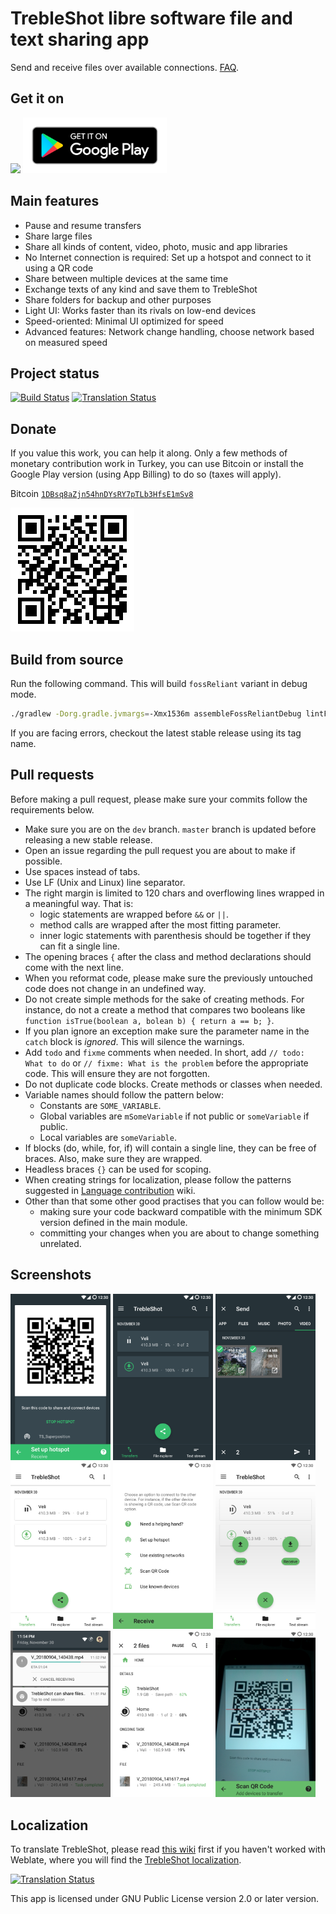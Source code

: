 # TrebleShot libre software file and text sharing app
Send and receive files over available connections. [FAQ](https://github.com/genonbeta/TrebleShot/blob/master/FAQ.md).

## Get it on
[<img src="https://f-droid.org/badge/get-it-on.png" width="230">](https://f-droid.org/packages/com.genonbeta.TrebleShot/) [<img src="assets/google-play-badge.png" width="230">](https://play.google.com/store/apps/details?id=com.genonbeta.TrebleShot)

## Main features
* Pause and resume transfers
* Share large files
* Share all kinds of content, video, photo, music and app libraries
* No Internet connection is required: Set up a hotspot and connect to it using a QR code
* Share between multiple devices at the same time
* Exchange texts of any kind and save them to TrebleShot
* Share folders for backup and other purposes
* Light UI: Works faster than its rivals on low-end devices
* Speed-oriented: Minimal UI optimized for speed
* Advanced features: Network change handling, choose network based on measured speed

## Project status
[![Build Status](https://travis-ci.org/genonbeta/TrebleShot.svg)](https://travis-ci.org/genonbeta/TrebleShot)
[![Translation Status](https://hosted.weblate.org/widgets/trebleshot/-/svg-badge.svg)](https://hosted.weblate.org/engage/TrebleShot/)

## Donate
If you value this work, you can help it along. Only a few methods of monetary contribution work in Turkey,
you can use Bitcoin or install the Google Play version (using App Billing) to do so (taxes will apply).

Bitcoin [`1DBsq8aZjn54hnDYsRY7pTLb3HfsE1mSv8`](https://blockchain.info/address/1DBsq8aZjn54hnDYsRY7pTLb3HfsE1mSv8)

![BitcoinQR](assets/1DBsq8aZjn54hnDYsRY7pTLb3HfsE1mSv8.png)

## Build from source
Run the following command. This will build `fossReliant` variant in debug mode.  
```sh
./gradlew -Dorg.gradle.jvmargs=-Xmx1536m assembleFossReliantDebug lintFossReliantDebug testFossReliantDebugUnitTest
``` 
If you are facing errors, checkout the latest stable release using its tag name. 

## Pull requests
Before making a pull request, please make sure your commits follow the requirements below.
* Make sure you are on the `dev` branch. `master` branch is updated before releasing a new stable release.  
* Open an issue regarding the pull request you are about to make if possible.
* Use spaces instead of tabs.
* Use LF (Unix and Linux) line separator.
* The right margin is limited to 120 chars and overflowing lines wrapped in a meaningful way. That is: 
    * logic statements are wrapped before `&&` or `||`.
    * method calls are wrapped after the most fitting parameter.
    * inner logic statements with parenthesis should be together if they can fit a single line.
* The opening braces `{` after the class and method declarations should come with the next line.
* When you reformat code, please make sure the previously untouched code does not change in an undefined way.
* Do not create simple methods for the sake of creating methods. For instance, do not a create a method 
that compares two booleans like `function isTrue(boolean a, bolean b) { return a == b; }`.
* If you plan ignore an exception make sure the parameter name in the `catch` block is *ignored*. This will silence the
warnings.
* Add `todo` and `fixme` comments when needed. In short, add `// todo: What to do` or `// fixme: What is the problem`
before the appropriate code. This will ensure they are not forgotten.
* Do not duplicate code blocks. Create methods or classes when needed.
* Variable names should follow the pattern below:
    * Constants are `SOME_VARIABLE`.
    * Global variables are `mSomeVariable` if not public or `someVariable` if public.
    * Local variables are `someVariable`.
* If blocks (do, while, for, if) will contain a single line, they can be free of braces. Also, make sure they are 
wrapped. 
* Headless braces `{}` can be used for scoping.
* When creating strings for localization, please follow the patterns suggested in 
[Language contribution](https://github.com/genonbeta/TrebleShot/wiki/Language-contribution) wiki.
* Other than that some other good practises that you can follow would be:
    * making sure your code backward compatible with the minimum SDK version defined in the main module.
    * committing your changes when you are about to change something unrelated.  
     

## Screenshots
[<img src="fastlane/metadata/android/en-US/images/phoneScreenshots/shot_1.png" width=160>](fastlane/metadata/android/en-US/images/phoneScreenshots/shot_1.png)
[<img src="fastlane/metadata/android/en-US/images/phoneScreenshots/shot_2.png" width=160>](fastlane/metadata/android/en-US/images/phoneScreenshots/shot_2.png)
[<img src="fastlane/metadata/android/en-US/images/phoneScreenshots/shot_3.png" width=160>](fastlane/metadata/android/en-US/images/phoneScreenshots/shot_3.png)
[<img src="fastlane/metadata/android/en-US/images/phoneScreenshots/shot_4.png" width=160>](fastlane/metadata/android/en-US/images/phoneScreenshots/shot_4.png)
[<img src="fastlane/metadata/android/en-US/images/phoneScreenshots/shot_5.png" width=160>](fastlane/metadata/android/en-US/images/phoneScreenshots/shot_5.png)
[<img src="fastlane/metadata/android/en-US/images/phoneScreenshots/shot_6.png" width=160>](fastlane/metadata/android/en-US/images/phoneScreenshots/shot_6.png)
[<img src="fastlane/metadata/android/en-US/images/phoneScreenshots/shot_7.png" width=160>](fastlane/metadata/android/en-US/images/phoneScreenshots/shot_7.png)
[<img src="fastlane/metadata/android/en-US/images/phoneScreenshots/shot_8.png" width=160>](fastlane/metadata/android/en-US/images/phoneScreenshots/shot_8.png)
[<img src="fastlane/metadata/android/en-US/images/phoneScreenshots/shot_9.png" width=160>](fastlane/metadata/android/en-US/images/phoneScreenshots/shot_9.png)

## Localization
To translate TrebleShot, please read
[this wiki](https://github.com/genonbeta/TrebleShot/wiki/Language-contribution) first if you haven't
worked with Weblate, where you will find the [TrebleShot localization](https://hosted.weblate.org/engage/TrebleShot/).


[![Translation Status](https://hosted.weblate.org/widgets/trebleshot/-/multi-auto.svg)](https://hosted.weblate.org/engage/TrebleShot/)


This app is licensed under GNU Public License version 2.0 or later version.
